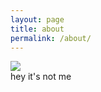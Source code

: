 ```yaml
---
layout: page
title: about
permalink: /about/
---
```


<img class="col one right" src="/img/prof_pic.jpg">

<br/>
hey it's not me